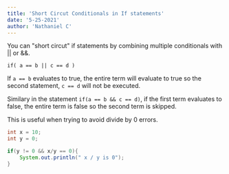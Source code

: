 ```yaml
---
title: 'Short Circut Conditionals in If statements'
date: '5-25-2021'
author: 'Nathaniel C'
---
```


You can "short circut" if statements by combining multiple conditionals with || or &&.

```if( a == b || c == d )```

If ```a == b``` evaluates to true, the entire term will evaluate to true so the second statement, ```c == d``` will not be executed.

Similary in the statement ```if(a == b && c == d)```, if the first term evaluates to false, the entire term is false so the second term is skipped.

This is useful when trying to avoid divide by 0 errors.

```java
int x = 10;
int y = 0;

if(y != 0 && x/y == 0){
    System.out.println(" x / y is 0");
}
```